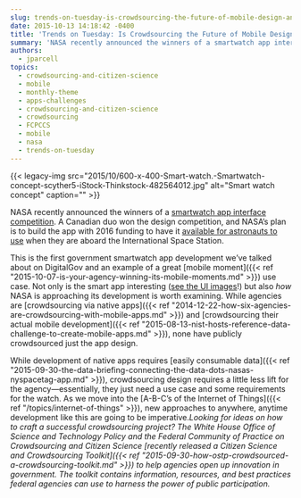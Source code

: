 ```yaml
---
slug: trends-on-tuesday-is-crowdsourcing-the-future-of-mobile-design-and-development-2
date: 2015-10-13 14:18:42 -0400
title: 'Trends on Tuesday: Is Crowdsourcing the Future of Mobile Design and Development?'
summary: 'NASA recently announced the winners of a smartwatch app interface competition. A Canadian duo won the design competition, and NASA’s plan is to build the app with 2016 funding to have it available for astronauts to use when they are aboard the International Space Station. This is the first government smartwatch app development we’ve talked about'
authors:
  - jparcell
topics:
  - crowdsourcing-and-citizen-science
  - mobile
  - monthly-theme
  - apps-challenges
  - crowdsourcing-and-citizen-science
  - crowdsourcing
  - FCPCCS
  - mobile
  - nasa
  - trends-on-tuesday
---
```


{{< legacy-img src="2015/10/600-x-400-Smart-watch.-Smartwatch-concept-scyther5-iStock-Thinkstock-482564012.jpg" alt="Smart watch concept" caption="" >}} 

NASA recently announced the winners of a [smartwatch app interface competition](http://fedscoop.com/nasa-names-winner-in-smartwatch-app-design-contest). A Canadian duo won the design competition, and NASA’s plan is to build the app with 2016 funding to have it [available for astronauts to use](https://www.freelancer.com/contest/NASA-Challenge-Astronaut-Smartwatch-App-Interface-Design-261634.html) when they are aboard the International Space Station.

This is the first government smartwatch app development we’ve talked about on DigitalGov and an example of a great [mobile moment]({{< ref "2015-10-07-is-your-agency-winning-its-mobile-moments.md" >}}) use case. Not only is the smart app interesting ([see the UI images](https://www.freelancer.com/contest/NASA-Challenge-Astronaut-Smartwatch-App-Interface-Design-261634-byentry-6597765.html)!) but also _how_ NASA is approaching its development is worth examining. While agencies are [crowdsourcing via native apps]({{< ref "2014-12-22-how-six-agencies-are-crowdsourcing-with-mobile-apps.md" >}}) and [crowdsourcing their actual mobile development]({{< ref "2015-08-13-nist-hosts-reference-data-challenge-to-create-mobile-apps.md" >}}), none have publicly crowdsourced just the app design.

While development of native apps requires [easily consumable data]({{< ref "2015-09-30-the-data-briefing-connecting-the-data-dots-nasas-nyspacetag-app.md" >}}), crowdsourcing design requires a little less lift for the agency—essentially, they just need a use case and some requirements for the watch. As we move into the [A-B-C’s of the Internet of Things]({{< ref "/topics/internet-of-things" >}}), new approaches to anywhere, anytime development like this are going to be imperative._Looking for ideas on how to craft a successful crowdsourcing project? The White House Office of Science and Technology Policy and the Federal Community of Practice on Crowdsourcing and Citizen Science [recently released a Citizen Science and Crowdsourcing Toolkit]({{< ref "2015-09-30-how-ostp-crowdsourced-a-crowdsourcing-toolkit.md" >}}) to help agencies open up innovation in government. The toolkit contains information, resources, and best practices federal agencies can use to harness the power of public participation._